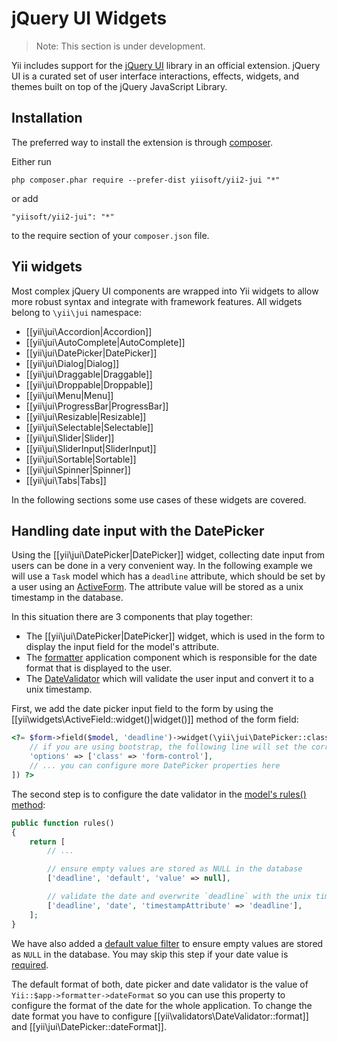 jQuery UI Widgets
=================

> Note: This section is under development.

Yii includes support for the [jQuery UI](http://api.jqueryui.com/) library in an official extension. jQuery UI is
a curated set of user interface interactions, effects, widgets, and themes built on top of the jQuery JavaScript Library.

Installation
------------

The preferred way to install the extension is through [composer](http://getcomposer.org/download/).

Either run

```
php composer.phar require --prefer-dist yiisoft/yii2-jui "*"
```

or add

```
"yiisoft/yii2-jui": "*"
```

to the require section of your `composer.json` file.

Yii widgets
-----------

Most complex jQuery UI components are wrapped into Yii widgets to allow more robust syntax and integrate with
framework features. All widgets belong to `\yii\jui` namespace:

- [[yii\jui\Accordion|Accordion]]
- [[yii\jui\AutoComplete|AutoComplete]]
- [[yii\jui\DatePicker|DatePicker]]
- [[yii\jui\Dialog|Dialog]]
- [[yii\jui\Draggable|Draggable]]
- [[yii\jui\Droppable|Droppable]]
- [[yii\jui\Menu|Menu]]
- [[yii\jui\ProgressBar|ProgressBar]]
- [[yii\jui\Resizable|Resizable]]
- [[yii\jui\Selectable|Selectable]]
- [[yii\jui\Slider|Slider]]
- [[yii\jui\SliderInput|SliderInput]]
- [[yii\jui\Sortable|Sortable]]
- [[yii\jui\Spinner|Spinner]]
- [[yii\jui\Tabs|Tabs]]

In the following sections some use cases of these widgets are covered.


Handling date input with the DatePicker <span id="datepicker-date-input"></span>
---------------------------------------

Using the [[yii\jui\DatePicker|DatePicker]] widget, collecting date input from users can be done in a very convenient way.
In the following example we will use a `Task` model which has a `deadline` attribute, which should be set by a user using
an [ActiveForm](input-forms.md). The attribute value will be stored as a unix timestamp in the database.

In this situation there are 3 components that play together:

- The [[yii\jui\DatePicker|DatePicker]] widget, which is used in the form to display the input field for the model's attribute.
- The [formatter](output-formatter.md) application component which is responsible for the date format that is displayed to the user.
- The [DateValidator](tutorial-core-validators.md#date) which will validate the user input and convert it to a unix timestamp.

First, we add the date picker input field to the form by using the [[yii\widgets\ActiveField::widget()|widget()]] method of the form field:

```php
<?= $form->field($model, 'deadline')->widget(\yii\jui\DatePicker::className(), [
    // if you are using bootstrap, the following line will set the correct style of the input field
    'options' => ['class' => 'form-control'],
    // ... you can configure more DatePicker properties here
]) ?>
```

The second step is to configure the date validator in the [model's rules() method](input-validation.md#declaring-rules):

```php
public function rules()
{
    return [
        // ...

        // ensure empty values are stored as NULL in the database
        ['deadline', 'default', 'value' => null],

        // validate the date and overwrite `deadline` with the unix timestamp
        ['deadline', 'date', 'timestampAttribute' => 'deadline'],
    ];
}
```

We have also added a [default value filter](input-validation.md#handling-empty-inputs) to ensure empty values are stored as `NULL` in the database.
You may skip this step if your date value is [required](tutorial-core-validators.md#required).

The default format of both, date picker and date validator is the value of `Yii::$app->formatter->dateFormat` so you can use this
property to configure the format of the date for the whole application.
To change the date format you have to configure [[yii\validators\DateValidator::format]] and [[yii\jui\DatePicker::dateFormat]].
